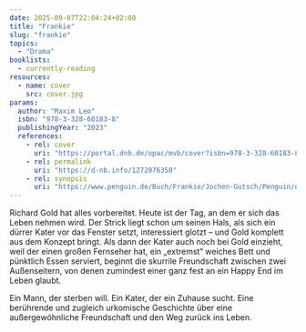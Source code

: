 ```yaml
---
date: 2025-09-07T22:04:24+02:00
title: "Frankie"
slug: "frankie"
topics:
  - "Drama"
booklists:
  - currently-reading
resources:
  - name: cover
    src: cover.jpg
params:
  author: "Maxim Leo"
  isbn: "978-3-328-60183-8"
  publishingYear: "2023"
  references:
    - rel: cover
      uri: "https://portal.dnb.de/opac/mvb/cover?isbn=978-3-328-60183-8"
    - rel: permalink
      uri: "https://d-nb.info/1272076350"
    - rel: synopsis
      uri: "https://www.penguin.de/Buch/Frankie/Jochen-Gutsch/Penguin/e585913.rhd"
---
```


Richard Gold hat alles vorbereitet. Heute ist der Tag, an dem er sich das Leben 
nehmen wird. Der Strick liegt schon um seinen Hals, als sich ein dürrer Kater 
vor das Fenster setzt, interessiert glotzt – und Gold komplett aus dem Konzept 
bringt. Als dann der Kater auch noch bei Gold einzieht, weil der einen großen 
Fernseher hat, ein „extremst“ weiches Bett und pünktlich Essen serviert, beginnt 
die skurrile Freundschaft zwischen zwei Außenseitern, von denen zumindest einer 
ganz fest an ein Happy End im Leben glaubt.

Ein Mann, der sterben will. Ein Kater, der ein Zuhause sucht. Eine berührende 
und zugleich urkomische Geschichte über eine außergewöhnliche Freundschaft und 
den Weg zurück ins Leben.